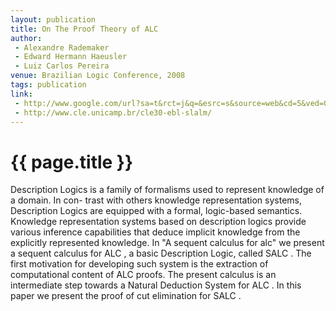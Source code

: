 ```yaml
---
layout: publication
title: On The Proof Theory of ALC
author:
 - Alexandre Rademaker
 - Edward Hermann Haeusler
 - Luiz Carlos Pereira
venue: Brazilian Logic Conference, 2008
tags: publication
link:
 - http://www.google.com/url?sa=t&rct=j&q=&esrc=s&source=web&cd=5&ved=0CEAQFjAE&url=ftp%3A%2F%2Fwww.cle.unicamp.br%2Fpub%2Fe-prints%2Fcle30anos%2FRademaker-Haeusler-Pereira.pdf&ei=5dnXTo-eLuezsAK1vuTeDQ&usg=AFQjCNHiPd0iKmiPd24Lj9WDqzAhcuVXmA&sig2=KRjXIq7gwGpDXsvs2rPLzw
 - http://www.cle.unicamp.br/cle30-ebl-slalm/
---
```


{{ page.title }}
================

Description Logics is a family of formalisms used to represent
knowledge of a domain. In con- trast with others knowledge
representation systems, Description Logics are equipped with a formal,
logic-based semantics. Knowledge representation systems based on
description logics provide various inference capabilities that deduce
implicit knowledge from the explicitly represented knowledge.  In "A
sequent calculus for alc" we present a sequent calculus for ALC , a
basic Description Logic, called SALC . The first motivation for
developing such system is the extraction of computational content of
ALC proofs. The present calculus is an intermediate step towards a
Natural Deduction System for ALC . In this paper we present the proof
of cut elimination for SALC .

